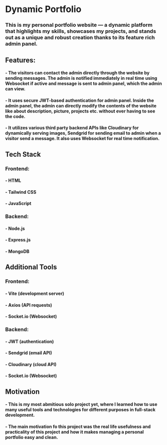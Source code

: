 # Dynamic Portfolio
### This is my personal portfolio website — a dynamic platform that highlights my skills, showcases my projects, and stands out as a unique and robust creation thanks to its feature rich admin panel.

## Features:
#### - The visitors can contact the admin directly through the website by sending messages. The admin is notified immediately in real time using Websocket if active and message is sent to admin panel, which the admin can view. 
#### - It uses secure JWT-based authentication for admin panel. Inside the admin panel, the admin can directly modify the contents of the website like about description, picture, projects etc. without ever having to see the code.
#### - It utilizes various third party backend APIs like Cloudinary for dynamically serving images, Sendgrid for sending email to admin when a visitor send a message. It also uses Websocket for real time notification.

## Tech Stack
### Frontend: 
#### - HTML
#### - Tailwind CSS
#### - JavaScript

### Backend:
#### - Node.js 
#### - Express.js 
#### - MongoDB

## Additional Tools
### Frontend: 
#### - Vite (development server)
#### - Axios (API requests) 
#### - Socket.io (Websocket)

### Backend:
#### - JWT (authentication) 
#### - Sendgrid (email API) 
#### - Cloudinary (cloud API) 
#### - Socket.io (Websocket)

## Motivation
#### - This is my most abmitious solo project yet, where I learned how to use many useful tools and technologies for different purposes in full-stack development. 
#### - The main motivation fo this project was the real life usefulness and practicality of this project and how it makes managing a personal portfolio easy and clean.
